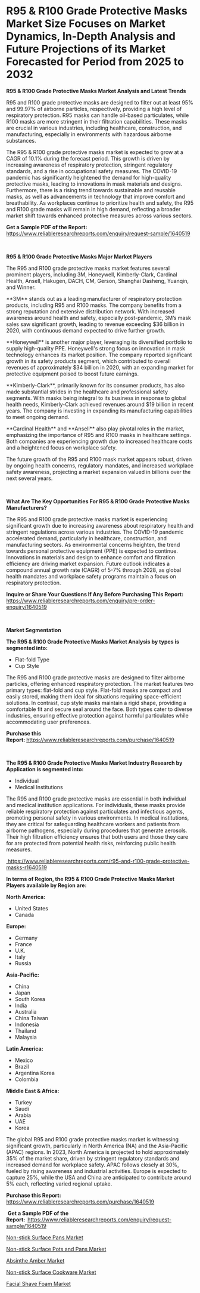 <p><h1>R95 & R100 Grade Protective Masks Market Size Focuses on Market Dynamics, In-Depth Analysis and Future Projections of its Market Forecasted for Period from 2025 to 2032</h1></p><p><strong>R95 & R100 Grade Protective Masks Market Analysis and Latest Trends</strong></p>
<p><p>R95 and R100 grade protective masks are designed to filter out at least 95% and 99.97% of airborne particles, respectively, providing a high level of respiratory protection. R95 masks can handle oil-based particulates, while R100 masks are more stringent in their filtration capabilities. These masks are crucial in various industries, including healthcare, construction, and manufacturing, especially in environments with hazardous airborne substances.</p><p>The R95 & R100 grade protective masks market is expected to grow at a CAGR of 10.1% during the forecast period. This growth is driven by increasing awareness of respiratory protection, stringent regulatory standards, and a rise in occupational safety measures. The COVID-19 pandemic has significantly heightened the demand for high-quality protective masks, leading to innovations in mask materials and designs. Furthermore, there is a rising trend towards sustainable and reusable masks, as well as advancements in technology that improve comfort and breathability. As workplaces continue to prioritize health and safety, the R95 and R100 grade masks will remain in high demand, reflecting a broader market shift towards enhanced protective measures across various sectors.</p></p>
<p><strong>Get a Sample PDF of the Report:&nbsp;</strong> <a href="https://www.reliableresearchreports.com/enquiry/request-sample/1640519?utm_campaign=31&utm_medium=2&utm_source=Github&utm_content=ia&utm_term=09022025&utm_id=r95-r100-grade-protective-masks">https://www.reliableresearchreports.com/enquiry/request-sample/1640519</a></p>
<p>&nbsp;</p>
<p><strong>R95 & R100 Grade Protective Masks Major Market Players</strong></p>
<p><p>The R95 and R100 grade protective masks market features several prominent players, including 3M, Honeywell, Kimberly-Clark, Cardinal Health, Ansell, Hakugen, DACH, CM, Gerson, Shanghai Dasheng, Yuanqin, and Winner. </p><p>**3M** stands out as a leading manufacturer of respiratory protection products, including R95 and R100 masks. The company benefits from a strong reputation and extensive distribution network. With increased awareness around health and safety, especially post-pandemic, 3M’s mask sales saw significant growth, leading to revenue exceeding $36 billion in 2020, with continuous demand expected to drive further growth.</p><p>**Honeywell** is another major player, leveraging its diversified portfolio to supply high-quality PPE. Honeywell's strong focus on innovation in mask technology enhances its market position. The company reported significant growth in its safety products segment, which contributed to overall revenues of approximately $34 billion in 2020, with an expanding market for protective equipment poised to boost future earnings.</p><p>**Kimberly-Clark**, primarily known for its consumer products, has also made substantial strides in the healthcare and professional safety segments. With masks being integral to its business in response to global health needs, Kimberly-Clark achieved revenues around $19 billion in recent years. The company is investing in expanding its manufacturing capabilities to meet ongoing demand.</p><p>**Cardinal Health** and **Ansell** also play pivotal roles in the market, emphasizing the importance of R95 and R100 masks in healthcare settings. Both companies are experiencing growth due to increased healthcare costs and a heightened focus on workplace safety.</p><p>The future growth of the R95 and R100 mask market appears robust, driven by ongoing health concerns, regulatory mandates, and increased workplace safety awareness, projecting a market expansion valued in billions over the next several years.</p></p>
<p>&nbsp;</p>
<p><strong>What Are The Key Opportunities For R95 & R100 Grade Protective Masks Manufacturers?</strong></p>
<p><p>The R95 and R100 grade protective masks market is experiencing significant growth due to increasing awareness about respiratory health and stringent regulations across various industries. The COVID-19 pandemic accelerated demand, particularly in healthcare, construction, and manufacturing sectors. As environmental concerns heighten, the trend towards personal protective equipment (PPE) is expected to continue. Innovations in materials and design to enhance comfort and filtration efficiency are driving market expansion. Future outlook indicates a compound annual growth rate (CAGR) of 5-7% through 2028, as global health mandates and workplace safety programs maintain a focus on respiratory protection.</p></p>
<p><strong>Inquire or Share Your Questions If Any Before Purchasing This Report:</strong> <a href="https://www.reliableresearchreports.com/enquiry/pre-order-enquiry/1640519?utm_campaign=31&utm_medium=2&utm_source=Github&utm_content=ia&utm_term=09022025&utm_id=r95-r100-grade-protective-masks">https://www.reliableresearchreports.com/enquiry/pre-order-enquiry/1640519</a></p>
<p>&nbsp;</p>
<p><strong>Market Segmentation</strong></p>
<p><strong>The R95 & R100 Grade Protective Masks Market Analysis by types is segmented into:</strong></p>
<p><ul><li>Flat-fold Type</li><li>Cup Style</li></ul></p>
<p><p>The R95 and R100 grade protective masks are designed to filter airborne particles, offering enhanced respiratory protection. The market features two primary types: flat-fold and cup style. Flat-fold masks are compact and easily stored, making them ideal for situations requiring space-efficient solutions. In contrast, cup style masks maintain a rigid shape, providing a comfortable fit and secure seal around the face. Both types cater to diverse industries, ensuring effective protection against harmful particulates while accommodating user preferences.</p></p>
<p><strong>Purchase this Report:&nbsp;</strong><a href="https://www.reliableresearchreports.com/purchase/1640519?utm_campaign=31&utm_medium=2&utm_source=Github&utm_content=ia&utm_term=09022025&utm_id=r95-r100-grade-protective-masks">https://www.reliableresearchreports.com/purchase/1640519</a></p>
<p>&nbsp;</p>
<p><strong>The R95 & R100 Grade Protective Masks Market Industry Research by Application is segmented into:</strong></p>
<p><ul><li>Individual</li><li>Medical Institutions</li></ul></p>
<p><p>The R95 and R100 grade protective masks are essential in both individual and medical institution applications. For individuals, these masks provide reliable respiratory protection against particulates and infectious agents, promoting personal safety in various environments. In medical institutions, they are critical for safeguarding healthcare workers and patients from airborne pathogens, especially during procedures that generate aerosols. Their high filtration efficiency ensures that both users and those they care for are protected from potential health risks, reinforcing public health measures.</p></p>
<p><a href="https://www.reliableresearchreports.com/r95-and-r100-grade-protective-masks-r1640519?utm_campaign=31&utm_medium=2&utm_source=Github&utm_content=ia&utm_term=09022025&utm_id=r95-r100-grade-protective-masks">&nbsp;https://www.reliableresearchreports.com/r95-and-r100-grade-protective-masks-r1640519</a></p>
<p><strong>In terms of Region, the R95 & R100 Grade Protective Masks Market Players available by Region are:</strong></p>
<p>
    <p> <strong> North America: </strong>
        <ul>
            <li>United States</li>
            <li>Canada</li>
        </ul>
        </p> 
    <p> <strong> Europe: </strong>
        <ul>
            <li>Germany</li>
            <li>France</li>
            <li>U.K.</li>
            <li>Italy</li>
            <li>Russia</li>
        </ul>
        </p> 
    <p> <strong> Asia-Pacific: </strong>
        <ul>
            <li>China</li>
            <li>Japan</li>
            <li>South Korea</li>
            <li>India</li>
            <li>Australia</li>
            <li>China Taiwan</li>
            <li>Indonesia</li>
            <li>Thailand</li>
            <li>Malaysia</li>
        </ul>
        </p> 
    <p> <strong> Latin America: </strong>
        <ul>
            <li>Mexico</li>
            <li>Brazil</li>
            <li>Argentina Korea</li>
            <li>Colombia</li>
        </ul>
        </p> 
    <p> <strong> Middle East & Africa: </strong>
        <ul>
            <li>Turkey</li>
            <li>Saudi</li>
            <li>Arabia</li>
            <li>UAE</li>
            <li>Korea</li>
        </ul>
    </p>
    </p>
<p><p>The global R95 and R100 grade protective masks market is witnessing significant growth, particularly in North America (NA) and the Asia-Pacific (APAC) regions. In 2023, North America is projected to hold approximately 35% of the market share, driven by stringent regulatory standards and increased demand for workplace safety. APAC follows closely at 30%, fueled by rising awareness and industrial activities. Europe is expected to capture 25%, while the USA and China are anticipated to contribute around 5% each, reflecting varied regional uptake.</p></p>
<p><strong>Purchase this Report: </strong><a href="https://www.reliableresearchreports.com/purchase/1640519?utm_campaign=31&utm_medium=2&utm_source=Github&utm_content=ia&utm_term=09022025&utm_id=r95-r100-grade-protective-masks">https://www.reliableresearchreports.com/purchase/1640519</a></p>
<p>&nbsp;<strong>Get a Sample PDF of the Report:&nbsp;&nbsp;</strong><a href="https://www.reliableresearchreports.com/enquiry/request-sample/1640519?utm_campaign=31&utm_medium=2&utm_source=Github&utm_content=ia&utm_term=09022025&utm_id=r95-r100-grade-protective-masks">https://www.reliableresearchreports.com/enquiry/request-sample/1640519</a></p>
<p><strong></strong></p>
<p><p><a href="https://github.com/ajatawlasta/Market-Research-Report-List-1/blob/main/non-stick-surface-pans-market.md?utm_campaign=31&utm_medium=2&utm_source=Github&utm_content=ia&utm_term=09022025&utm_id=r95-r100-grade-protective-masks">Non-stick Surface Pans Market</a></p><p><a href="https://github.com/chikenmhamdi/Market-Research-Report-List-1/blob/main/non-stick-surface-pots-and-pans-market.md?utm_campaign=31&utm_medium=2&utm_source=Github&utm_content=ia&utm_term=09022025&utm_id=r95-r100-grade-protective-masks">Non-stick Surface Pots and Pans Market</a></p><p><a href="https://github.com/mriwacraane/Market-Research-Report-List-1/blob/main/absinthe-amber-market.md?utm_campaign=31&utm_medium=2&utm_source=Github&utm_content=ia&utm_term=09022025&utm_id=r95-r100-grade-protective-masks">Absinthe Amber Market</a></p><p><a href="https://github.com/benhaeneye/Market-Research-Report-List-1/blob/main/non-stick-surface-cookware-market.md?utm_campaign=31&utm_medium=2&utm_source=Github&utm_content=ia&utm_term=09022025&utm_id=r95-r100-grade-protective-masks">Non-stick Surface Cookware Market</a></p><p><a href="https://github.com/semiensamuel72378/Market-Research-Report-List-1/blob/main/facial-shave-foam-market.md?utm_campaign=31&utm_medium=2&utm_source=Github&utm_content=ia&utm_term=09022025&utm_id=r95-r100-grade-protective-masks">Facial Shave Foam Market</a></p></p>